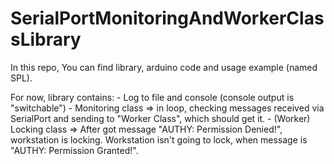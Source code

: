# SerialPortMonitoringAndWorkerClassLibrary
In this repo, You can find library, arduino code and usage example (named SPL).

For now, library contains: 
    - Log to file and console (console output is "switchable")
    - Monitoring class => in loop, checking messages received via SerialPort and sending to "Worker Class", which should get it.
    - (Worker) Locking class => After got message "AUTHY: Permission Denied!", workstation is locking. Workstation isn't going to lock, when message is "AUTHY: Permission Granted!".
